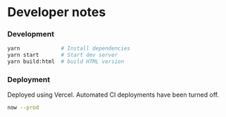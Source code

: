 # Developer notes

### Development

```sh
yarn             # Install dependencies
yarn start       # Start dev server
yarn build:html  # build HTML version
```

### Deployment

Deployed using Vercel. Automated CI deployments have been turned off.

```sh
now --prod
```
